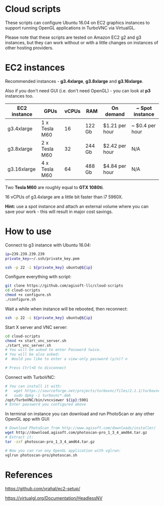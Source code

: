 # Cloud scripts

These scripts can configure Ubuntu 16.04 on EC2 graphics instances to support running OpenGL applications in TurboVNC via VirtualGL.

Please note that these scripts are tested on Amazon EC2 g2 and g3 instances, but they can work without or with a little changes on instances of other hosting providers.

# EC2 instances

Recommended instances - **g3.4xlarge**, **g3.8xlarge** and **g3.16xlarge**.

Also if you don't need GUI (i.e. don't need OpenGL) - you can look at **p3** instances too.

| EC2 instance  | GPUs          | vCPUs |   RAM  | On demand      | ~ Spot instance |
| ------------- | ------------- | ----- | ------ | -------------- | --------------- |
| g3.4xlarge    | 1 x Tesla M60 | 16    | 122 Gb | $1.21 per hour | ~ $0.4 per hour |
| g3.8xlarge    | 2 x Tesla M60 | 32    | 244 Gb | $2.42 per hour | N/A             |
| g3.16xlarge   | 4 x Tesla M60 | 64    | 488 Gb | $4.84 per hour | N/A             |

Two **Tesla M60** are roughly equal to **GTX 1080ti**.

16 vCPUs of g3.4xlarge are a little bit faster than i7 5960X.

**Hint:** use a spot instance and attach an external volume where you can save your work - this will result in major cost savings.

# How to use

Connect to g3 instance with Ubuntu 16.04:

```bash
ip=239.239.239.239
private_key=~/.ssh/private_key.pem

ssh -p 22 -i ${private_key} ubuntu@${ip}
```

Configure everything with script:

```bash
git clone https://github.com/agisoft-llc/cloud-scripts
cd cloud-scripts
chmod +x configure.sh
./configure.sh
```

Wait a while when instance will be rebooted, then reconnect:

```bash
ssh -p 22 -i ${private_key} ubuntu@${ip}
```

Start X server and VNC server:

```bash
cd cloud-scripts
chmod +x start_vnc_server.sh
./start_vnc_server.sh
# You will be asked to enter Password twice.
# You will be also asked:
#  Would you like to enter a view-only password (y/n)? n

# Press Ctrl+D to disconnect
```

Connect with TurboVNC:
```bash
# You can install it with:
#   wget https://sourceforge.net/projects/turbovnc/files/2.1.1/turbovnc_2.1.1_amd64.deb/download -O turbovnc_2.1.1_amd64.deb
#   sudo dpkg -i turbovnc*.deb
/opt/TurboVNC/bin/vncviewer ${ip}:5901
# Enter password you configured above
```

In terminal on instance you can download and run PhotoScan or any other OpenGL app with GUI:
```bash
# Download PhotoScan from http://www.agisoft.com/downloads/installer/
wget http://download.agisoft.com/photoscan-pro_1_3_4_amd64.tar.gz
# Extract it:
tar -zxf photoscan-pro_1_3_4_amd64.tar.gz

# Now you can run any OpenGL application with vglrun:
vglrun photoscan-pro/photoscan.sh
```

# References

https://github.com/yrahal/ec2-setup/

https://virtualgl.org/Documentation/HeadlessNV
